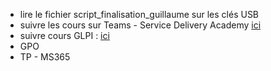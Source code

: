 - lire le fichier script_finalisation_guillaume sur les clés USB
- suivre les cours sur Teams - Service Delivery Academy [ici](https://teams.microsoft.com/_#/tab::b6cc248c-cebc-4a25-86be-74857b51e4fc/G%C3%A9n%C3%A9ral?threadId=19:d96BmURG1Avg4RdlW5S9jvyyACNNdju0v1olptpizEI1@thread.tacv2&ctx=channel)
- suivre cours GLPI : [ici](https://openclassrooms.com/fr/courses/1730516-gerez-votre-parc-informatique-avec-glpi/1730527-decouvrez-votre-nouveau-role-de-gestionnaire-de-parc)
- GPO
- TP - MS365